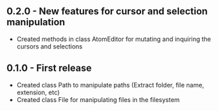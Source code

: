 ## 0.2.0 - New features for cursor and selection manipulation
* Created methods in class AtomEditor for mutating and inquiring the cursors and selections

## 0.1.0 - First release
* Created class Path to manipulate paths (Extract folder, file name, extension, etc)
* Created class File for manipulating files in the filesystem
